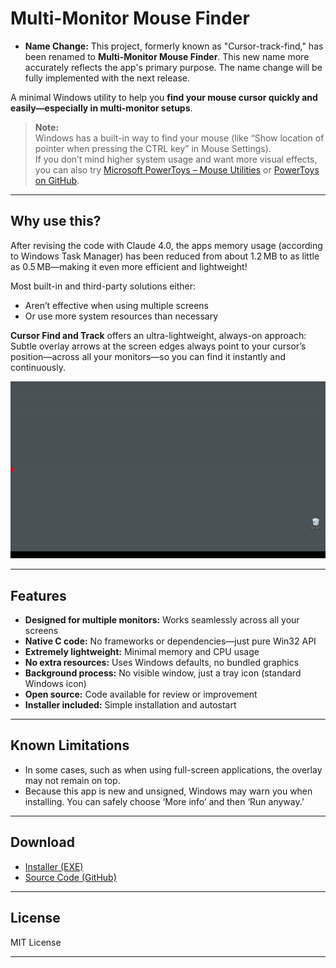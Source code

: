 # Multi-Monitor Mouse Finder

* **Name Change:** This project, formerly known as "Cursor-track-find," has been renamed to **Multi-Monitor Mouse Finder**. This new name more accurately reflects the app's primary purpose. The name change will be fully implemented with the next release.

A minimal Windows utility to help you **find your mouse cursor quickly and easily—especially in multi-monitor setups**.

> **Note:**  
> Windows has a built-in way to find your mouse (like “Show location of pointer when pressing the CTRL key” in Mouse Settings).  
> If you don’t mind higher system usage and want more visual effects, you can also try [Microsoft PowerToys – Mouse Utilities](https://docs.microsoft.com/powertoys/mouse-utilities) or [PowerToys on GitHub](https://github.com/microsoft/PowerToys).

---

## Why use this?

After revising the code with Claude 4.0, the apps memory usage (according to Windows Task Manager) has been reduced from about 1.2 MB to as little as 0.5 MB—making it even more efficient and lightweight!

Most built-in and third-party solutions either:

- Aren’t effective when using multiple screens
- Or use more system resources than necessary

**Cursor Find and Track** offers an ultra-lightweight, always-on approach:  
Subtle overlay arrows at the screen edges always point to your cursor’s position—across all your monitors—so you can find it instantly and continuously.

![Demo](demo/Cursor_Find_and_Track_demo.gif)

---

## Features

- **Designed for multiple monitors:** Works seamlessly across all your screens
- **Native C code:** No frameworks or dependencies—just pure Win32 API
- **Extremely lightweight:** Minimal memory and CPU usage
- **No extra resources:** Uses Windows defaults, no bundled graphics
- **Background process:** No visible window, just a tray icon (standard Windows icon)
- **Open source:** Code available for review or improvement
- **Installer included:** Simple installation and autostart

---

## Known Limitations

- In some cases, such as when using full-screen applications, the overlay may not remain on top.
- Because this app is new and unsigned, Windows may warn you when installing. You can safely choose ‘More info’ and then ‘Run anyway.’

---

## Download

- [Installer (EXE)](https://github.com/inspiringsource/Multi-Monitor-Mouse-Finder/releases/download/v1.2.0/Multi-Monitor-Mouse-Finder-Setup1.2.0.exe)
- [Source Code (GitHub)](https://github.com/inspiringsource/Multi-Monitor-Mouse-Finder/archive/refs/tags/v1.2.0.zip)

---

## License

MIT License

---


